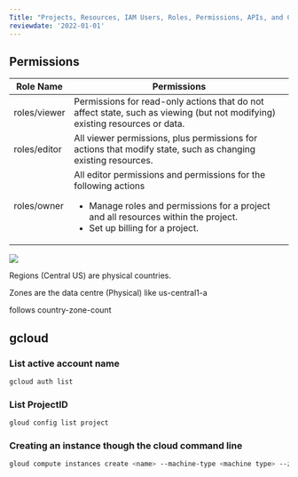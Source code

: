 ```yaml
---
Title: "Projects, Resources, IAM Users, Roles, Permissions, APIs, and Cloud Shell"
reviewdate: '2022-01-01'
---
```


## Permissions

| Role Name    | Permissions                                                                                                                                                                                               |
|--------------|-----------------------------------------------------------------------------------------------------------------------------------------------------------------------------------------------------------|
| roles/viewer | Permissions for read-only actions that do not affect state, such as viewing (but not modifying) existing resources or data.                                                                               |
| roles/editor | All viewer permissions, plus permissions for actions that modify state, such as changing existing resources.                                                                                              |
| roles/owner  | All editor permissions and permissions for the following actions <ul><li>Manage roles and permissions for a project and all resources within the project.</li><li>Set up billing for a project.</li></ul> |

![](https://cdn.qwiklabs.com/BErmNT8ZIzd5yqxO0lEJj8lAlKT3jKC%2BtI%2Byj3OSKDA%3D)

Regions (Central US) are physical countries.

Zones are the data centre (Physical) like us-central1-a

follows country-zone-count

## gcloud

### List active account name

```bash
gcloud auth list
```

### List ProjectID

```bash
gloud config list project
```

### Creating an instance though the cloud command line

```bash
gloud compute instances create <name> --machine-type <machine type> --zone <see zone location>
```
